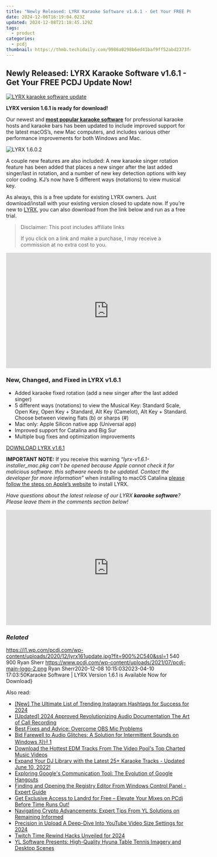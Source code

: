 ```yaml
---
title: "Newly Released: LYRX Karaoke Software v1.6.1 - Get Your FREE PCDJ Update Now!"
date: 2024-12-06T16:19:04.023Z
updated: 2024-12-08T21:18:45.129Z
tags:
  - product
categories:
  - pcdj
thumbnail: https://thmb.techidaily.com/9986a0298b6ed41baf9ff52abd2373f4874f20858ec27b5c29bc07659651b716.jpg
---
```


## Newly Released: LYRX Karaoke Software v1.6.1 - Get Your FREE PCDJ Update Now!

[![LYRX karaoke software update](https://i1.wp.com/pcdj.com/wp-content/uploads/2020/12/lyrx161update.jpg?resize=845%2C321&ssl=1)](https://i1.wp.com/pcdj.com/wp-content/uploads/2020/12/lyrx161update.jpg?fit=900%2C540&ssl=1 "LYRX karaoke software update")

**LYRX version 1.6.1 is ready for download!**

Our newest and [**most popular karaoke software**](https://tools.techidaily.com/pcdj/products/) for professional karaoke hosts and karaoke bars has been updated to include improved support for the latest macOS’s, new Mac computers, and includes various other performance improvements for both Windows and Mac.

![](https://i1.wp.com/pcdj.com/wp-content/uploads/2020/05/lyrx.png?fit=300%2C210&ssl=1 "LYRX 1.6.0.2")

A couple new features are also included: A new karaoke singer rotation feature has been added that places a new singer after the last added singer/last in rotation, and a number of new key detection options with key color coding. KJ’s now have 5 different ways (notations) to view musical key.

As always, this is a free update for existing LYRX owners. Just download/install with your existing version closed to update now. If you’re new to [LYRX](http://www.lyrxkaraoke.com), you can also download from the link below and run as a free trial.

>  Disclaimer: This post includes affiliate links
>
>  If you click on a link and make a purchase, I may receive a commission at no extra cost to you.
>

<!-- affiliate ads begin -->
<iframe width="560" height="315" src="https://www.youtube.com/embed/E1ax-vnGdeo?si=bgTkOhOEwDTlRQE3" title="YouTube video player" frameborder="0" allow="accelerometer; autoplay; clipboard-write; encrypted-media; gyroscope; picture-in-picture; web-share" referrerpolicy="strict-origin-when-cross-origin" allowfullscreen></iframe>
<!-- affiliate ads end -->

### New, Changed, and Fixed in LYRX v1.6.1

* Added karaoke fixed rotation (add a new singer after the last added singer)
* 5 different ways (notations) to view the Musical Key: Standard Scale, Open Key, Open Key + Standard, Alt Key (Camelot), Alt Key + Standard. Choose between viewing flats (b) or sharps (#)
* Mac only: Apple Silicon native app (Universal app)
* Improved support for Catalina and Big Sur
* Multiple bug fixes and optimization improvements

[DOWNLOAD LYRX v1.6.1](https://tools.techidaily.com/pcdj/products/)

**IMPORTANT NOTE:** If you receive this warning _“lyrx-v1.6.1-installer\_mac.pkg can’t be opened because Apple cannot check it for malicious software. this software needs to be updated. Contact the developer for more information”_ when installing to macOS Catalina [please follow the steps on Apple’s website](https://support.apple.com/guide/mac-help/open-a-mac-app-from-an-unidentified-developer-mh40616/mac) to install LYRX.

_Have questions about the latest release of our LYRX **karaoke software**? Please leave them in the comments section below!_

<!-- affiliate ads begin -->
<iframe width="560" height="315" src="https://www.youtube.com/embed/HaM818fFKXQ?si=ZZLA4lFSHSgCpSE0" title="YouTube video player" frameborder="0" allow="accelerometer; autoplay; clipboard-write; encrypted-media; gyroscope; picture-in-picture; web-share" referrerpolicy="strict-origin-when-cross-origin" allowfullscreen></iframe>
<!-- affiliate ads end -->

### _Related_

https://i1.wp.com/pcdj.com/wp-content/uploads/2020/12/lyrx161update.jpg?fit=900%2C540&ssl=1 540 900 Ryan Sherr https://www.pcdj.com/wp-content/uploads/2021/07/pcdj-main-logo-2.png Ryan Sherr2020-12-08 10:15:032023-04-10 17:03:50Karaoke Software | LYRX Version 1.6.1 is Available Now for Download}

<ins class="adsbygoogle"
     style="display:block"
     data-ad-format="autorelaxed"
     data-ad-client="ca-pub-7571918770474297"
     data-ad-slot="1223367746"></ins>

<ins class="adsbygoogle"
     style="display:block"
     data-ad-client="ca-pub-7571918770474297"
     data-ad-slot="8358498916"
     data-ad-format="auto"
     data-full-width-responsive="true"></ins>

<span class="atpl-alsoreadstyle">Also read:</span>
<div><ul>
<li><a href="https://instagram-video-recordings.techidaily.com/new-the-ultimate-list-of-trending-instagram-hashtags-for-success-for-2024/"><u>[New] The Ultimate List of Trending Instagram Hashtags for Success for 2024</u></a></li>
<li><a href="https://screen-recording.techidaily.com/updated-2024-approved-revolutionizing-audio-documentation-the-art-of-call-recording/"><u>[Updated] 2024 Approved Revolutionizing Audio Documentation The Art of Call Recording</u></a></li>
<li><a href="https://win-solutions.techidaily.com/best-fixes-and-advice-overcome-obs-mic-problems/"><u>Best Fixes and Advice: Overcome OBS Mic Problems</u></a></li>
<li><a href="https://sound-issues.techidaily.com/bid-farewell-to-audio-glitches-a-solution-for-intermittent-sounds-on-windows-1/"><u>Bid Farewell to Audio Glitches: A Solution for Intermittent Sounds on Windows 지난 1</u></a></li>
<li><a href="https://discover-fantastic.techidaily.com/download-the-hottest-edm-tracks-from-the-video-pools-top-charted-music-videos/"><u>Download the Hottest EDM Tracks From The Video Pool's Top Charted Music Videos</u></a></li>
<li><a href="https://discover-fantastic.techidaily.com/expand-your-dj-library-with-the-latest-25plus-karaoke-tracks-updated-june-10-2022/"><u>Expand Your DJ Library with the Latest 25+ Karaoke Tracks - Updated June 10, 2022!</u></a></li>
<li><a href="https://techtrends.techidaily.com/exploring-googles-communication-tool-the-evolution-of-google-hangouts/"><u>Exploring Google's Communication Tool: The Evolution of Google Hangouts</u></a></li>
<li><a href="https://discover-fantastic.techidaily.com/finding-and-opening-the-registry-editor-from-windows-control-panel-expert-guide/"><u>Finding and Opening the Registry Editor From Windows Control Panel - Expert Guide</u></a></li>
<li><a href="https://discover-fantastic.techidaily.com/get-exclusive-access-to-landrd-for-free-elevate-your-mixes-on-pcdj-before-time-runs-out/"><u>Get Exclusive Access to Landrd for Free – Elevate Your Mixes on PCdj Before Time Runs Out!</u></a></li>
<li><a href="https://discover-fantastic.techidaily.com/navigating-crypto-advancements-expert-tips-from-yl-solutions-on-remaining-informed/"><u>Navigating Crypto Advancements: Expert Tips From YL Solutions on Remaining Informed</u></a></li>
<li><a href="https://facebook-record-videos.techidaily.com/precision-in-upload-a-deep-dive-into-youtube-video-size-settings-for-2024/"><u>Precision in Upload A Deep-Dive Into YouTube Video Size Settings for 2024</u></a></li>
<li><a href="https://some-skills.techidaily.com/twitch-time-rewind-hacks-unveiled-for-2024/"><u>Twitch Time Rewind Hacks Unveiled for 2024</u></a></li>
<li><a href="https://discover-fantastic.techidaily.com/yl-software-presents-high-quality-hyuna-table-tennis-imagery-and-desktop-scenes/"><u>YL Software Presents: High-Quality Hyuna Table Tennis Imagery and Desktop Scenes</u></a></li>
</ul></div>

